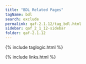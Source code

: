 ```yaml
---
title: "BDL Related Pages"
tagName: bdl
search: exclude
permalink: qaf-2.1.12/tag_bdl.html
sidebar: qaf_2_1_12-sidebar
folder: qaf-2.1.12
---
```

{% include taglogic.html %}

{% include links.html %}
